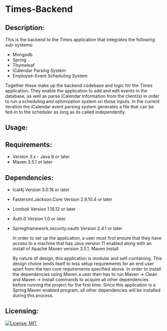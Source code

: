 # Times-Backend
## Description:
  This is the backend to the Times application that integrates the following sub-systems:
  * Mongodb
  * Spring
  * Thymeleaf
  * iCalendar Parsing System
  * Employee-Event Scheduling System

 Together these make up the backend codebase and logic for the Times application. They enable the application to add and edit events in the database, as well as parse iCalendar information from the client(s) in order to run a scheduling and optimization system on those inputs. In the current iteration the iCalendar event parsing system generates a file that can be fed-in to the scheduler as long as its called independently.
 
## Usage:


## Requirements:
- Version 3.x - Java 8 or later
- Maven 3.5.1 or later
## Dependencies:
- Ical4j Version 3.0.18 or later
- Fasterxml.Jackson.Core Version 2.9.10.4 or later
- Lombok Version 1.18.12 or later
- Auth.0 Version 1.0 or later
- Springframework.security.oauth Version 2.4.1 or later

  In order to set up the application, a user must first ensure that they have access to a machine that has Java version 11 enabled along with an install of Apache Maven version 3.5.1.
Maven Install

  By nature of design, this application is modular and self-containing. This design choice lends itself to less setup requirements for an end user apart from the two core requirements specified above.
In order to install the dependencies using Maven a user then has to run Maven → Clean and Maven → Install commands to acquire all other dependencies before running the project for the first time. Since this application is a Spring Maven enabled program, all other dependencies will be installed during this process.



## Licensing:
[![License: MIT](https://img.shields.io/badge/License-MIT-yellow.svg)](https://opensource.org/licenses/MIT)



